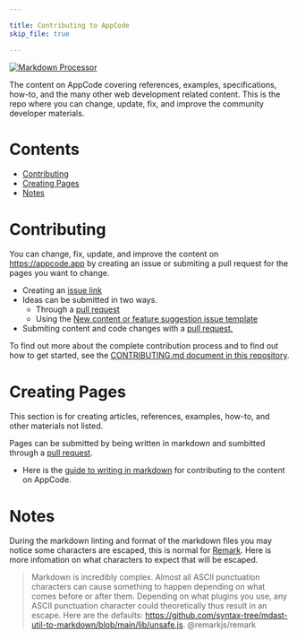 ```yaml
---

title: Contributing to AppCode
skip_file: true

---
```


[![Markdown Processor](https://github.com/Expoverse/content/actions/workflows/remark.yml/badge.svg)](https://github.com/Expoverse/content/actions/workflows/remark.yml)

The content on AppCode covering references, examples, specifications, how-to, and the many other web development related content. This is the repo where you can change, update, fix, and improve the community developer materials.

# Contents

-   [Contributing](#contributing)
-   [Creating Pages](#creating-pages)
-   [Notes](#notes)

# Contributing

You can change, fix, update, and improve the content on https://appcode.app by creating an issue or submiting a pull request for the pages you want to change.

-   Creating an [issue link](https://github.com/Expoverse/content/issues/new?assignees=\&labels=\&template=content-bug.yml)
-   Ideas can be submitted in two ways.
    -   Through a [pull request](https://github.com/Expoverse/content/pulls)
    -   Using the [New content or feature suggestion issue template](https://github.com/Expoverse/content/issues/new?assignees=\&labels=proposal\&template=content-or-feature-suggestion.yml\&title=Enter+your+proposal+here)
-   Submiting content and code changes with a [pull request.](https://github.com/Expoverse/content/pulls)

To find out more about the complete contribution process and to find out how to get started, see the [CONTRIBUTING.md document in this repository](https://github.com/Expoverse/content/blob/master/CONTRIBUTING.md).

# Creating Pages

This section is for creating articles, references, examples, how-to, and other materials not listed.

Pages can be submitted by being written in markdown and sumbitted through a [pull request](https://github.com/Expoverse/content/pulls).

-   Here is the [guide to writing in markdown](https://appcode.app/writing-in-markdown/) for contributing to the content on AppCode.

# Notes

During the markdown linting and format of the markdown files you may notice some characters are escaped, this is normal for [Remark](https://github.com/remarkjs/remark). Here is more infomation on what characters to expect that will be escaped.

> Markdown is incredibly complex. Almost all ASCII punctuation characters can cause something to happen depending on what comes before or after them. Depending on what plugins you use, any ASCII punctuation character could theoretically thus result in an escape. Here are the defaults: https://github.com/syntax-tree/mdast-util-to-markdown/blob/main/lib/unsafe.js. @remarkjs/remark
